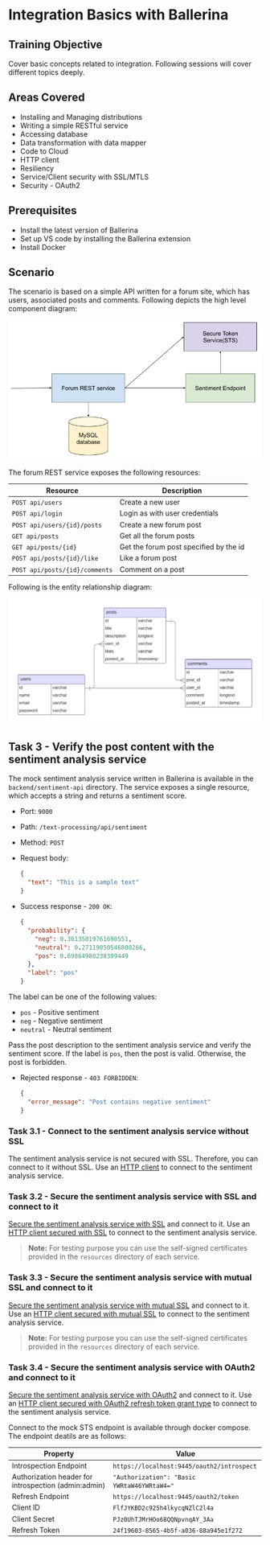 # Integration Basics with Ballerina

## Training Objective

Cover basic concepts related to integration. Following sessions will cover different topics deeply.

## Areas Covered

- Installing and Managing distributions
- Writing a simple RESTful service
- Accessing database
- Data transformation with data mapper
- Code to Cloud
- HTTP client
- Resiliency
- Service/Client security with SSL/MTLS
- Security - OAuth2

## Prerequisites

- Install the latest version of Ballerina
- Set up VS code by installing the Ballerina extension
- Install Docker

## Scenario

The scenario is based on a simple API written for a forum site, which has users, associated posts and comments. Following depicts the high level component diagram:

![Component Diagram](images/bal-forum.png)

The forum REST service exposes the following resources:

| Resource | Description |
| -------- | ----------- |
| `POST api/users` | Create a new user |
| `POST api/login` | Login as with user credentials |
| `POST api/users/{id}/posts` | Create a new forum post |
| `GET api/posts` | Get all the forum posts |
| `GET api/posts/{id}` | Get the forum post specified by the id |
| `POST api/posts/{id}/like` | Like a forum post |
| `POST api/posts/{id}/comments` | Comment on a post |

Following is the entity relationship diagram:

![Entity Relationship Diagram](images/bal-forum-erd.png)

## Task 3 - Verify the post content with the sentiment analysis service

The mock sentiment analysis service written in Ballerina is available in the `backend/sentiment-api` directory. The service exposes a single resource, which accepts a string and returns a sentiment score.

- Port: `9000`

- Path: `/text-processing/api/sentiment`

- Method: `POST`

- Request body:

  ```json
  {
    "text": "This is a sample text"
  }
  ```

- Success response - `200 OK`:

  ```json
  {
    "probability": { 
      "neg": 0.30135019761690551, 
      "neutral": 0.27119050546800266, 
      "pos": 0.69864980238309449
    }, 
    "label": "pos"
  }
  ```

The label can be one of the following values:

- `pos` - Positive sentiment
- `neg` - Negative sentiment
- `neutral` - Neutral sentiment

Pass the post description to the sentiment analysis service and verify the sentiment score. If the label is `pos`, then the post is valid. Otherwise, the post is forbidden.

- Rejected response - `403 FORBIDDEN`:

  ```json
  {
    "error_message": "Post contains negative sentiment"
  }
  ```

### Task 3.1 - Connect to the sentiment analysis service without SSL

The sentiment analysis service is not secured with SSL. Therefore, you can connect to it without SSL. Use an [HTTP client](https://ballerina.io/learn/by-example/http-client-send-request-receive-response/) to connect to the sentiment analysis service.

### Task 3.2 - Secure the sentiment analysis service with SSL and connect to it

[Secure the sentiment analysis service with SSL](https://ballerina.io/learn/by-example/http-service-ssl-tls/) and connect to it. Use an [HTTP client secured with SSL](https://ballerina.io/learn/by-example/http-client-ssl-tls/) to connect to the sentiment analysis service.

> **Note:** For testing purpose you can use the self-signed certificates provided in the `resources` directory of each service.

### Task 3.3 - Secure the sentiment analysis service with mutual SSL and connect to it

[Secure the sentiment analysis service with mutual SSL](https://ballerina.io/learn/by-example/http-service-mutual-ssl/) and connect to it. Use an [HTTP client secured with mutual SSL](https://ballerina.io/learn/by-example/http-client-mutual-ssl/) to connect to the sentiment analysis service.

> **Note:** For testing purpose you can use the self-signed certificates provided in the `resources` directory of each service.

### Task 3.4 - Secure the sentiment analysis service with OAuth2 and connect to it

[Secure the sentiment analysis service with OAuth2](https://ballerina.io/learn/by-example/http-service-oauth2/) and connect to it. Use an [HTTP client secured with OAuth2 refresh token grant type](https://ballerina.io/learn/by-example/http-client-oauth2-refresh-token-grant-type/) to connect to the sentiment analysis service.

Connect to the mock STS endpoint is available through docker compose. The endpoint deatils are as follows:

| Property | Value |
| -------- | ----- |
| Introspection Endpoint | `https://localhost:9445/oauth2/introspect` |
| Authorization header for introspection (admin:admin) | `"Authorization": "Basic YWRtaW46YWRtaW4="` |
| Refresh Endpoint | `https://localhost:9445/oauth2/token` |
| Client ID | `FlfJYKBD2c925h4lkycqNZlC2l4a` |
| Client Secret | `PJz0UhTJMrHOo68QQNpvnqAY_3Aa` |
| Refresh Token | `24f19603-8565-4b5f-a036-88a945e1f272` |

